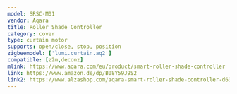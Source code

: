 ```yaml
---
model: SRSC-M01
vendor: Aqara
title: Roller Shade Controller
category: cover
type: curtain motor
supports: open/close, stop, position
zigbeemodel: ['lumi.curtain.aq2']
compatible: [z2m,deconz]
mlink: https://www.aqara.com/eu/product/smart-roller-shade-controller
link: https://www.amazon.de/dp/B08Y59J9S2
link2: https://www.alzashop.com/aqara-smart-roller-shade-controller-d6345581.htm
---
```


